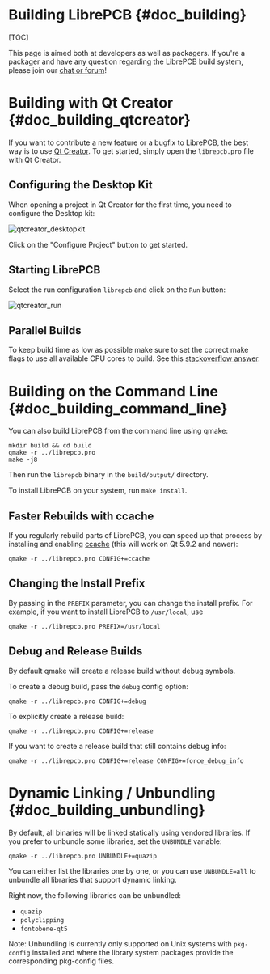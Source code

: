 Building LibrePCB {#doc_building}
=================================

[TOC]

This page is aimed both at developers as well as packagers. If you're a
packager and have any question regarding the LibrePCB build system, please join
our [chat or forum](https://librepcb.org/discuss/)!


# Building with Qt Creator {#doc_building_qtcreator}

If you want to contribute a new feature or a bugfix to LibrePCB, the best way
is to use [Qt Creator](https://doc.qt.io/qtcreator/). To get started, simply
open the `librepcb.pro` file with Qt Creator.

## Configuring the Desktop Kit

When opening a project in Qt Creator for the first time, you need to configure
the Desktop kit:

![qtcreator_desktopkit](qtcreator_desktopkit.png)

Click on the "Configure Project" button to get started.

## Starting LibrePCB

Select the run configuration `librepcb` and click on the `Run` button:

![qtcreator_run](qtcreator_run.png)

## Parallel Builds

To keep build time as low as possible make sure to set the correct make flags
to use all available CPU cores to build. See this [stackoverflow
answer](https://stackoverflow.com/questions/8860712/setting-default-make-options-for-qt-creator).


# Building on the Command Line {#doc_building_command_line}

You can also build LibrePCB from the command line using qmake:

    mkdir build && cd build
    qmake -r ../librepcb.pro
    make -j8

Then run the `librepcb` binary in the `build/output/` directory.

To install LibrePCB on your system, run `make install`.

## Faster Rebuilds with ccache

If you regularly rebuild parts of LibrePCB, you can speed up that process by
installing and enabling [ccache](https://ccache.dev/) (this will work on Qt
5.9.2 and newer):

    qmake -r ../librepcb.pro CONFIG+=ccache

## Changing the Install Prefix

By passing in the `PREFIX` parameter, you can change the install prefix. For
example, if you want to install LibrePCB to `/usr/local`, use

    qmake -r ../librepcb.pro PREFIX=/usr/local

## Debug and Release Builds

By default qmake will create a release build without debug symbols.

To create a debug build, pass the `debug` config option:

    qmake -r ../librepcb.pro CONFIG+=debug

To explicitly create a release build:

    qmake -r ../librepcb.pro CONFIG+=release

If you want to create a release build that still contains debug info:

    qmake -r ../librepcb.pro CONFIG+=release CONFIG+=force_debug_info


# Dynamic Linking / Unbundling {#doc_building_unbundling}

By default, all binaries will be linked statically using vendored libraries. If
you prefer to unbundle some libraries, set the `UNBUNDLE` variable:

    qmake -r ../librepcb.pro UNBUNDLE+=quazip

You can either list the libraries one by one, or you can use `UNBUNDLE=all` to
unbundle all libraries that support dynamic linking.

Right now, the following libraries can be unbundled:

* `quazip`
* `polyclipping`
* `fontobene-qt5`

Note: Unbundling is currently only supported on Unix systems with `pkg-config`
installed and where the library system packages provide the corresponding
pkg-config files.
